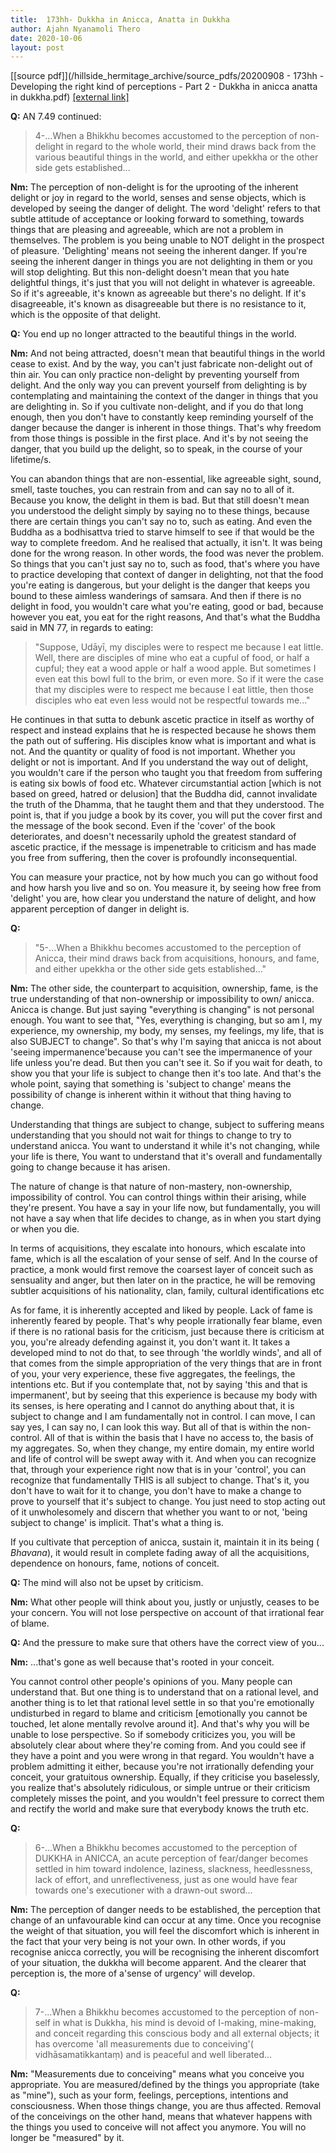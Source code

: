 ```yaml
---
title:  173hh- Dukkha in Anicca, Anatta in Dukkha
author: Ajahn Nyanamoli Thero
date: 2020-10-06
layout: post
---
```


[[source pdf]](/hillside_hermitage_archive/source_pdfs/20200908 - 173hh - Developing the right kind of perceptions - Part 2 - Dukkha in anicca anatta in dukkha.pdf) [[external link]](https://t.me/HillsideHermitage/40)

**Q:** AN 7.49 continued:

> 4-\...When a Bhikkhu becomes accustomed to the perception of
> non-delight in regard to the whole world, their mind draws back from
> the various beautiful things in the world, and either upekkha or the
> other side gets established\...

**Nm:** The perception of non-delight is for the uprooting of the
inherent delight or joy in regard to the world, senses and sense
objects, which is developed by seeing the danger of delight. The word
\'delight\' refers to that subtle attitude of acceptance or looking
forward to something, towards things that are pleasing and agreeable,
which are not a problem in themselves. The problem is you being unable
to NOT delight in the prospect of pleasure. \'Delighting\' means not
seeing the inherent danger. If you\'re seeing the inherent danger in
things you are not delighting in them or you will stop delighting. But
this non-delight doesn\'t mean that you hate delightful things, it\'s
just that you will not delight in whatever is agreeable. So if it\'s
agreeable, it\'s known as agreeable but there\'s no delight. If it\'s
disagreeable, it\'s known as disagreeable but there is no resistance to
it, which is the opposite of that delight.

**Q:** You end up no longer attracted to the beautiful things in the
world.

**Nm:** And not being attracted, doesn\'t mean that beautiful things in
the world cease to exist. And by the way, you can\'t just fabricate
non-delight out of thin air. You can only practice non-delight by
preventing yourself from delight. And the only way you can prevent
yourself from delighting is by contemplating and maintaining the context
of the danger in things that you are delighting in. So if you cultivate
non-delight, and if you do that long enough, then you don\'t have to
constantly keep reminding yourself of the danger because the danger is
inherent in those things. That\'s why freedom from those things is
possible in the first place. And it\'s by not seeing the danger, that
you build up the delight, so to speak, in the course of your lifetime/s.

You can abandon things that are non-essential, like agreeable sight,
sound, smell, taste touches, you can restrain from and can say no to all
of it. Because you know, the delight in them is bad. But that still
doesn\'t mean you understood the delight simply by saying no to these
things, because there are certain things you can\'t say no to, such as
eating. And even the Buddha as a bodhisattva tried to starve himself to
see if that would be the way to complete freedom. And he realised that
actually, it isn\'t. It was being done for the wrong reason. In other
words, the food was never the problem. So things that you can\'t just
say no to, such as food, that\'s where you have to practice developing
that context of danger in delighting, not that the food you\'re eating
is dangerous, but your delight is the danger that keeps you bound to
these aimless wanderings of samsara. And then if there is no delight in
food, you wouldn\'t care what you\'re eating, good or bad, because
however you eat, you eat for the right reasons, And that\'s what the
Buddha said in MN 77, in regards to eating:

> \"​Suppose, Udāyī, my disciples were to respect me because I eat
> little. Well, there are disciples of mine who eat a cupful of food, or
> half a cupful; they eat a wood apple or half a wood apple. But
> sometimes I even eat this bowl full to the brim, or even more. So if
> it were the case that my disciples were to respect me because I eat
> little, then those disciples who eat even less would not be respectful
> towards me\...\"

He continues in that sutta to debunk ascetic practice in itself as
worthy of respect and instead explains that he is respected because he
shows them the path out of suffering. His disciples know what is
important and what is not. And the quantity or quality of food is not
important. Whether you delight or not is important. And If you
understand the way out of delight, you wouldn\'t care if the person who
taught you that freedom from suffering is eating six bowls of food etc.
Whatever circumstantial action \[which is not based on greed, hatred or
delusion\] that the Buddha did, cannot invalidate the truth of the
Dhamma, that he taught them and that they understood. The point is, that
if you judge a book by its cover, you will put the cover first and the
message of the book second. Even if the 'cover' of the book
deteriorates, and doesn\'t necessarily uphold the greatest standard of
ascetic practice, if the message is impenetrable to criticism and has
made you free from suffering, then the cover is profoundly
inconsequential.

You can measure your practice, not by how much you can go without food
and how harsh you live and so on. You measure it, by seeing how free
from 'delight' you are, how clear you understand the nature of delight,
and how apparent perception of danger in delight is.

**Q:** 

> \"​5-\...When a Bhikkhu becomes accustomed to the perception of
> Anicca, their mind draws back from acquisitions, honours, and fame,
> and either upekkha or the other side gets established\...\"

**Nm:** The other side, the counterpart to acquisition, ownership, fame,
is the true understanding of that non-ownership or impossibility to own/
anicca. Anicca is change. But just saying "everything is changing" is
not personal enough. You want to see that, "Yes, everything is changing,
but so am I, my experience, my ownership, my body, my senses, my
feelings, my life, that is also SUBJECT to change". So that\'s why I\'m
saying that anicca is not about 'seeing impermanence'because you can\'t
see the impermanence of your life unless you\'re dead. But then you
can\'t see it. So if you wait for death, to show you that your life is
subject to change then it\'s too late. And that\'s the whole point,
saying that something is 'subject to change' means the possibility of
change is inherent within it without that thing having to change.

Understanding that things are subject to change, subject to suffering
means understanding that you should not wait for things to change to try
to understand anicca. You want to understand it while it\'s not
changing, while your life is there, You want to understand that it\'s
overall and fundamentally going to change because it has arisen.

The nature of change is that nature of non-mastery, non-ownership,
impossibility of control. You can control things within their arising,
while they\'re present. You have a say in your life now, but
fundamentally, you will not have a say when that life decides to change,
as in when you start dying or when you die.

In terms of acquisitions, they escalate into honours, which escalate
into fame, which is all the escalation of your sense of self. And In the
course of practice, a monk would first remove the coarsest layer of
conceit such as sensuality and anger, but then later on in the practice,
he will be removing subtler acquisitions of his nationality, clan,
family, cultural identifications etc

As for fame, it is inherently accepted and liked by people. Lack of fame
is inherently feared by people. That\'s why people irrationally fear
blame, even if there is no rational basis for the criticism, just
because there is criticism at you, you\'re already defending against it,
you don\'t want it. It takes a developed mind to not do that, to see
through 'the worldly winds', and all of that comes from the simple
appropriation of the very things that are in front of you, your very
experience, these five aggregates, the feelings, the intentions etc. But
if you contemplate that, not by saying 'this and that is impermanent',
but by seeing that this experience is because my body with its senses,
is here operating and I cannot do anything about that, it is subject to
change and I am fundamentally not in control. I can move, I can say yes,
I can say no, I can look this way. But all of that is within the
non-control. All of that is within the basis that I have no access to,
the basis of my aggregates. So, when they change, my entire domain, my
entire world and life of control will be swept away with it. And when
you can recognize that, through your experience right now that is in
your 'control', you can recognize that fundamentally THIS is all subject
to change. That\'s it, you don\'t have to wait for it to change, you
don\'t have to make a change to prove to yourself that it's subject to
change. You just need to stop acting out of it unwholesomely and discern
that whether you want to or not, 'being subject to change' is implicit.
That's what a thing is.

If you cultivate that perception of anicca, sustain it, maintain it in
its being (*​Bhavana​*), it would result in complete fading away of all
the acquisitions, dependence on honours, fame, notions of conceit.

**Q:** The mind will also not be upset by criticism.

**Nm:** What other people will think about you, justly or unjustly,
ceases to be your concern. You will not lose perspective on account of
that irrational fear of blame.

**Q:** And the pressure to make sure that others have the correct view
of you\...

**Nm:** \...that\'s gone as well because that\'s rooted in your conceit.

You cannot control other people\'s opinions of you. Many people can
understand that. But one thing is to understand that on a rational
level, and another thing is to let that rational level settle in so that
you\'re emotionally undisturbed in regard to blame and criticism
\[emotionally you cannot be touched, let alone mentally revolve around
it\]. And that\'s why you will be unable to lose perspective. So if
somebody criticizes you, you will be absolutely clear about where
they\'re coming from. And you could see if they have a point and you
were wrong in that regard. You wouldn\'t have a problem admitting it
either, because you\'re not irrationally defending your conceit, your
gratuitous ownership. Equally, if they criticise you baselessly, you
realize that\'s absolutely ridiculous, or simple untrue or their
criticism completely misses the point, and you wouldn\'t feel pressure
to correct them and rectify the world and make sure that everybody knows
the truth etc.

**Q:**

> 6-\...When a Bhikkhu becomes accustomed to the perception of DUKKHA in
> ANICCA, an acute perception of fear/danger becomes settled in him
> toward indolence, laziness, slackness, heedlessness, lack of effort,
> and unreflectiveness, just as one would have fear towards one\'s
> executioner with a drawn-out sword\...

**Nm:** The perception of danger needs to be established, the perception
that change of an unfavourable kind can occur at any time. Once you
recognise the weight of that situation, you will feel the discomfort
which is inherent in the fact that your very being is not your own. In
other words, if you recognise anicca correctly, you will be recognising
the inherent discomfort of your situation, the dukkha will become
apparent. And the clearer that perception is, the more of a'sense of
urgency' will develop.

**Q:**

> 7-\...When a Bhikkhu becomes accustomed to the perception of non-self
> in what is Dukkha, his mind is devoid of I-making, mine-making, and
> conceit regarding this conscious body and all external objects; it has
> overcome \'all measurements due to conceiving\'( vidhāsamatikkantaṃ)
> and is peaceful and well liberated\...

**Nm:** \"Measurements due to conceiving\" means what you conceive you
appropriate. You are measured/defined by the things you appropriate
(take as \"mine\"), such as your form, feelings, perceptions, intentions
and consciousness. When those things change, you are thus affected.
Removal of the conceivings on the other hand, means that whatever
happens with the things you used to conceive will not affect you
anymore. You will no longer be \"measured\" by it.


